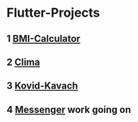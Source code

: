 # Flutter-Projects

## 1 [BMI-Calculator](https://drive.google.com/file/d/1Rb1aun49Imrc41FG9QZ23ClmmnA9Mp3D/view?usp=sharing)
## 2 [Clima](https://drive.google.com/file/d/1T3vzx1vg0W-oyk9ij3HishEfaoQPuo7o/view?usp=sharing)
## 3 [Kovid-Kavach](https://drive.google.com/file/d/1T0fpkGeRCSqkALq3DVeUUL6B1iz7J69P/view?usp=sharing) 
## 4 [Messenger](https://drive.google.com/file/d/1SyWcn-4hvoQKk3VlS4hpnBzfZY_RLQSq/view?usp=sharing) work going on
